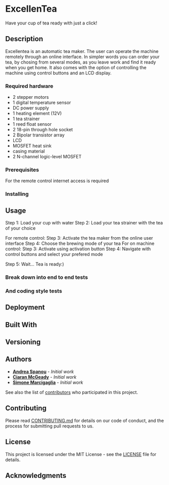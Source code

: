 # ExcellenTea
Have your cup of tea ready with just a click!

## Description

Excellentea is an automatic tea maker. The user can operate the machine remotely through an online interface. 
In simpler words you can order your tea, by chosing from several modes, as you leave work and find it ready when you get home. 
It also comes with the option of  controlling the machine using control buttons and an LCD display. 

### Required hardware

- 2 stepper motors
- 1 digital temperature sensor
- DC power supply
- 1 heating element (12V)
- 1 tea strainer
- 1 reed float sensor
- 2 18-pin through hole socket
- 2 Bipolar transistor array
- LCD
- MOSFET heat sink
- casing material
- 2 N-channel logic-level MOSFET

### Prerequisites

For the remote control internet access is required

### Installing

[//]: # (A step by step series of examples that tell you have to get a development env running. Say what the step will be)

[//]: # (End with an example of getting some data out of the system or using it for a little demo)

## Usage

[//]: # (instruct other people on how to use your project after they’ve installed it)
Step 1: Load your cup with water
Step 2: Load your tea strainer with the tea of your choice

For remote control: 
Step 3: Activate the tea maker from the online user interface
Step 4: Choose the brewing mode of your tea
For on machine control: 
Step 3: Activate using activation button
Step 4: Navigate with control buttons and select your prefered mode

Step 5: Wait... Tea is ready:)
### Break down into end to end tests

[//]: # (Explain what these tests test and why)

[//]: # (```  Give an example ```)

### And coding style tests

[//]: # (Explain what these tests test and why)

## Deployment

[//]: # (Add additional notes about how to deploy this on a live system)

## Built With

[//]: # ( Dropwizard- The web framework used)

## Versioning

[//]: # (We use SemVer for versioning. For the versions available, see the LINK tags on this repository) 

## Authors

* [**Andrea Spanou**](https://github.com/andreaspanou) - *Initial work* 
* [**Ciaran McGeady**](https://github.com/CiaranAnthony) - *Initial work*
* [**Simone Marcigaglia**](https://github.com/SimoneMarcigaglia) - *Initial work*

See also the list of [contributors](https://github.com/GlasgowTeam3RTEP/ExcellenTea/contributors) who participated in this project.

## Contributing

Please read [CONTRIBUTING.md](CONTRIBUTING.md) for details on our code of conduct, and the process for submitting pull requests to us.

## License

This project is licensed under the MIT License - see the [LICENSE](LICENSE) file for details.

## Acknowledgments

[//]: # (Hat tip to anyone who's code was used, Inspiration, etc)

